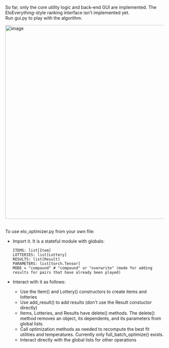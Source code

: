 So far, only the core utility logic and back-end GUI are implemented.  The EloEverything-style ranking interface isn't implemented yet.  
Run gui.py to play with the algorithm.

<img width="615" alt="image" src="https://github.com/VH-abc/Utility-everything/assets/76539808/10227d68-aa1c-4e70-b6c8-3f7c0b827d2f">
<br><br>

To use elo_optimizer.py from your own file:
- Import it.  It is a stateful module with globals:

      ITEMS: list[Item]  
      LOTTERIES: list[Lottery]  
      RESULTS: list[Result]  
      PARAMETERS: list[torch.Tensor]  
      MODE = "compound" # "compound" or "overwrite" (mode for adding results for pairs that have already been played)  
- Interact with it as follows:
    - Use the Item() and Lottery() constructors to create items and lotteries  
    - Use add_result() to add results (don't use the Result constuctor directly)  
    - Items, Lotteries, and Results have delete() methods.  The delete() method removes an object, its dependents, and its parameters from global lists.  
    - Call optimization methods as needed to recompute the best fit utilities and temperatures.  Currently only full_batch_optimize() exists.  
    - Interact directly with the global lists for other operations  
